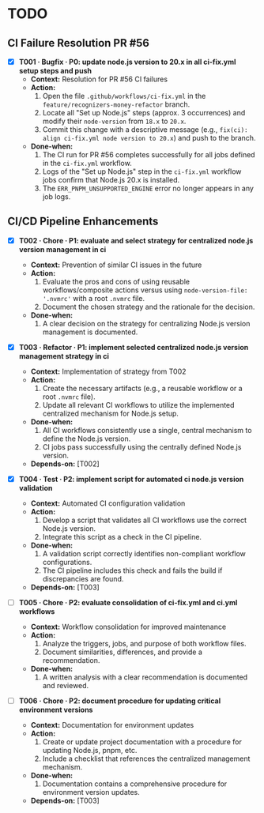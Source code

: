 # TODO

## CI Failure Resolution PR #56

- [x] **T001 · Bugfix · P0: update node.js version to 20.x in all ci-fix.yml setup steps and push**
  - **Context:** Resolution for PR #56 CI failures
  - **Action:**
    1. Open the file `.github/workflows/ci-fix.yml` in the `feature/recognizers-money-refactor` branch.
    2. Locate all "Set up Node.js" steps (approx. 3 occurrences) and modify their `node-version` from `18.x` to `20.x`.
    3. Commit this change with a descriptive message (e.g., `fix(ci): align ci-fix.yml node version to 20.x`) and push to the branch.
  - **Done‑when:**
    1. The CI run for PR #56 completes successfully for all jobs defined in the `ci-fix.yml` workflow.
    2. Logs of the "Set up Node.js" step in the `ci-fix.yml` workflow jobs confirm that Node.js 20.x is installed.
    3. The `ERR_PNPM_UNSUPPORTED_ENGINE` error no longer appears in any job logs.

## CI/CD Pipeline Enhancements

- [x] **T002 · Chore · P1: evaluate and select strategy for centralized node.js version management in ci**

  - **Context:** Prevention of similar CI issues in the future
  - **Action:**
    1. Evaluate the pros and cons of using reusable workflows/composite actions versus using `node-version-file: '.nvmrc'` with a root `.nvmrc` file.
    2. Document the chosen strategy and the rationale for the decision.
  - **Done‑when:**
    1. A clear decision on the strategy for centralizing Node.js version management is documented.

- [x] **T003 · Refactor · P1: implement selected centralized node.js version management strategy in ci**

  - **Context:** Implementation of strategy from T002
  - **Action:**
    1. Create the necessary artifacts (e.g., a reusable workflow or a root `.nvmrc` file).
    2. Update all relevant CI workflows to utilize the implemented centralized mechanism for Node.js setup.
  - **Done‑when:**
    1. All CI workflows consistently use a single, central mechanism to define the Node.js version.
    2. CI jobs pass successfully using the centrally defined Node.js version.
  - **Depends‑on:** [T002]

- [x] **T004 · Test · P2: implement script for automated ci node.js version validation**

  - **Context:** Automated CI configuration validation
  - **Action:**
    1. Develop a script that validates all CI workflows use the correct Node.js version.
    2. Integrate this script as a check in the CI pipeline.
  - **Done‑when:**
    1. A validation script correctly identifies non-compliant workflow configurations.
    2. The CI pipeline includes this check and fails the build if discrepancies are found.
  - **Depends‑on:** [T003]

- [ ] **T005 · Chore · P2: evaluate consolidation of ci-fix.yml and ci.yml workflows**

  - **Context:** Workflow consolidation for improved maintenance
  - **Action:**
    1. Analyze the triggers, jobs, and purpose of both workflow files.
    2. Document similarities, differences, and provide a recommendation.
  - **Done‑when:**
    1. A written analysis with a clear recommendation is documented and reviewed.

- [ ] **T006 · Chore · P2: document procedure for updating critical environment versions**
  - **Context:** Documentation for environment updates
  - **Action:**
    1. Create or update project documentation with a procedure for updating Node.js, pnpm, etc.
    2. Include a checklist that references the centralized management mechanism.
  - **Done‑when:**
    1. Documentation contains a comprehensive procedure for environment version updates.
  - **Depends‑on:** [T003]
